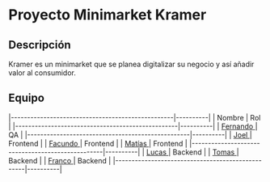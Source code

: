 # Proyecto Minimarket Kramer

## Descripción

Kramer es un minimarket que se planea digitalizar su negocio y así añadir valor al consumidor.

## Equipo

|--------------------------------------------------|----------|
| Nombre                                           | Rol      |
|--------------------------------------------------|----------|
| [ Fernando ](https://github.com/GhostOrder28)    | QA       |
|--------------------------------------------------|----------|
| [ Joel ](https://github.com/GhostOrder28)        | Frontend |
| [ Facundo ](https://github.com/facuso162)        | Frontend |
| [ Matías ](https://github.com/MatiasMiguelGomez) | Frontend |
|--------------------------------------------------|----------|
| [ Lucas ](https://github.com/LumSeg)             | Backend  |
| [ Tomas ](https://github.com/tomascardenas96)    | Backend  |
| [ Franco ](https://github.com/francogaray)       | Backend  |
|--------------------------------------------------|----------|
